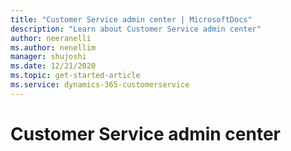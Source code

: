 ```yaml
---
title: "Customer Service admin center | MicrosoftDocs"
description: "Learn about Customer Service admin center"
author: neeranelli
ms.author: nenellim
manager: shujoshi
ms.date: 12/21/2020
ms.topic: get-started-article
ms.service: dynamics-365-customerservice
---
```


# Customer Service admin center

